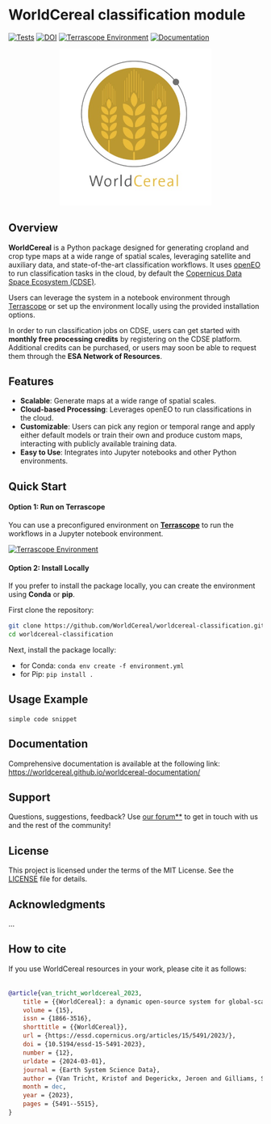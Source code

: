 # WorldCereal classification module <!-- omit in toc -->
[![Tests](https://github.com/WorldCereal/worldcereal-classification/actions/workflows/ci.yaml/badge.svg)](https://github.com/WorldCereal/worldcereal-classification/actions/workflows/ci.yaml) [![DOI](https://zenodo.org/badge/621251443.svg)](https://zenodo.org/badge/latestdoi/621251443) [![Terrascope Environment](https://img.shields.io/badge/try%20on-Terrascope-blue)](https://terrascope-url) [![Documentation](https://img.shields.io/badge/docs-WorldCereal%20Documentation-blue)](https://worldcereal.github.io/worldcereal-documentation/)

<p align="center">
  <a href="https://esa-worldcereal.org/en" target="_blank">
    <img src="assets/worldcereal_logo.jpg" alt="logo" width="300"/>
  </a>
</p>

## Overview

**WorldCereal** is a Python package designed for generating cropland and crop type maps at a wide range of spatial scales, leveraging satellite and auxiliary data, and state-of-the-art classification workflows. It uses [openEO](https://openeo.org/) to run classification tasks in the cloud, by default the [Copernicus Data Space Ecosystem (CDSE)](https://dataspace.copernicus.eu/). 

Users can leverage the system in a notebook environment through [Terrascope](https://terrascope.be/en) or set up the environment locally using the provided installation options.

In order to run classification jobs on CDSE, users can get started with **monthly free processing credits** by registering on the CDSE platform. Additional credits can be purchased, or users may soon be able to request them through the **ESA Network of Resources**.

## Features

- **Scalable**: Generate maps at a wide range of spatial scales.
- **Cloud-based Processing**: Leverages openEO to run classifications in the cloud.
- **Customizable**: Users can pick any region or temporal range and apply either default models or train their own and produce custom maps, interacting with publicly available training data.
- **Easy to Use**: Integrates into Jupyter notebooks and other Python environments.

## Quick Start

#### Option 1: Run on Terrascope

You can use a preconfigured environment on [**Terrascope**](https://terrascope.be/en) to run the workflows in a Jupyter notebook environment.

[![Terrascope Environment](https://img.shields.io/badge/run%20on-Terrascope-blue)](https://terrascope-url)

#### Option 2: Install Locally

If you prefer to install the package locally, you can create the environment using **Conda** or **pip**.

First clone the repository:
```bash
git clone https://github.com/WorldCereal/worldcereal-classification.git
cd worldcereal-classification
```
Next, install the package locally:
- for Conda: `conda env create -f environment.yml`
- for Pip: `pip install .`

## Usage Example

```
simple code snippet
```

## Documentation

Comprehensive documentation is available at the following link: https://worldcereal.github.io/worldcereal-documentation/

## Support
Questions, suggestions, feedback? Use [our forum**](https://forum.esa-worldcereal.org/) to get in touch with us and the rest of the community!

## License

This project is licensed under the terms of the MIT License. See the [LICENSE](LICENSE) file for details.

## Acknowledgments

...


## How to cite

If you use WorldCereal resources in your work, please cite it as follows:

```bibtex

@article{van_tricht_worldcereal_2023,
	title = {{WorldCereal}: a dynamic open-source system for global-scale, seasonal, and reproducible crop and irrigation mapping},
	volume = {15},
	issn = {1866-3516},
	shorttitle = {{WorldCereal}},
	url = {https://essd.copernicus.org/articles/15/5491/2023/},
	doi = {10.5194/essd-15-5491-2023},
	number = {12},
	urldate = {2024-03-01},
	journal = {Earth System Science Data},
	author = {Van Tricht, Kristof and Degerickx, Jeroen and Gilliams, Sven and Zanaga, Daniele and Battude, Marjorie and Grosu, Alex and Brombacher, Joost and Lesiv, Myroslava and Bayas, Juan Carlos Laso and Karanam, Santosh and Fritz, Steffen and Becker-Reshef, Inbal and Franch, Belén and Mollà-Bononad, Bertran and Boogaard, Hendrik and Pratihast, Arun Kumar and Koetz, Benjamin and Szantoi, Zoltan},
	month = dec,
	year = {2023},
	pages = {5491--5515},
}
```

